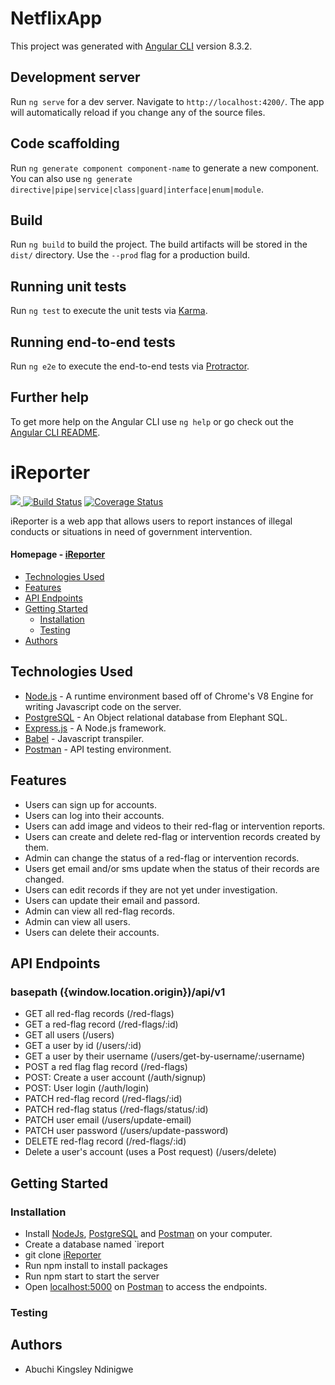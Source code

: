 # NetflixApp

This project was generated with [Angular CLI](https://github.com/angular/angular-cli) version 8.3.2.

## Development server

Run `ng serve` for a dev server. Navigate to `http://localhost:4200/`. The app will automatically reload if you change any of the source files.

## Code scaffolding

Run `ng generate component component-name` to generate a new component. You can also use `ng generate directive|pipe|service|class|guard|interface|enum|module`.

## Build

Run `ng build` to build the project. The build artifacts will be stored in the `dist/` directory. Use the `--prod` flag for a production build.

## Running unit tests

Run `ng test` to execute the unit tests via [Karma](https://karma-runner.github.io).

## Running end-to-end tests

Run `ng e2e` to execute the end-to-end tests via [Protractor](http://www.protractortest.org/).

## Further help

To get more help on the Angular CLI use `ng help` or go check out the [Angular CLI README](https://github.com/angular/angular-cli/blob/master/README.md).


# iReporter

<a href="https://codeclimate.com/github/AbuchiKings/iReporter/maintainability"><img src="https://api.codeclimate.com/v1/badges/09e7f232ab426a440388/maintainability" />  [![Build Status](https://travis-ci.org/AbuchiKings/iReporter.svg?branch=develop)](https://travis-ci.org/AbuchiKings/iReporter) [![Coverage Status](https://coveralls.io/repos/github/AbuchiKings/iReporter/badge.svg?branch=develop)](https://coveralls.io/github/AbuchiKings/iReporter?branch=develop)

iReporter is a web app that allows users to report instances of illegal conducts or situations in need of government intervention.

#### **Homepage** - [iReporter](https://abuchikings-ireporter.herokuapp.com/) 

* [Technologies Used](#technologies-used)
* [Features](#features)
* [API Endpoints](#api-endpoints)
* [Getting Started](#getting-started)
    * [Installation](#installation)
    * [Testing](#testing)
* [Authors](#authors)



## Technologies Used

* [Node.js](https://nodejs.org) - A runtime environment based off of Chrome's V8 Engine for writing Javascript code on the server.
* [PostgreSQL](https://www.postgresql.org) - An Object relational database from Elephant SQL.
* [Express.js](https://expressjs.com) - A Node.js framework.
* [Babel](https://babeljs.io) - Javascript transpiler.
* [Postman](https://www.getpostman.com/) - API testing environment.



## Features

* Users can sign up for accounts.
* Users can log into their accounts.
* Users can add image and videos to their red-flag or intervention reports.
* Users can create and delete red-flag or intervention records created by them.
* Admin can change the status of a red-flag or intervention records.
* Users get email and/or sms update when the status of their records are changed.
* Users can edit records if they are not yet under investigation.
* Users can update their email and passord.
* Admin can view all red-flag records.
* Admin can view all users. 
* Users can delete their accounts. 


## API Endpoints

### basepath ({window.location.origin})/api/v1

* GET all red-flag records          (/red-flags)
* GET a red-flag record             (/red-flags/:id)
* GET all users                     (/users)
* GET a user by id                  (/users/:id)
* GET a user by their username      (/users/get-by-username/:username)
* POST a red flag flag record       (/red-flags)
* POST: Create a user account       (/auth/signup)
* POST: User login                  (/auth/login)
* PATCH red-flag record             (/red-flags/:id)
* PATCH red-flag status             (/red-flags/status/:id)
* PATCH user email                  (/users/update-email)
* PATCH user password               (/users/update-password)
* DELETE red-flag record            (/red-flags/:id)
* Delete a user's account (uses a Post request)           (/users/delete)


## Getting Started

### Installation

* Install [NodeJs](https://nodejs.org/en/download/), [PostgreSQL](https://www.postgresql.org/download/) and [Postman](https://www.getpostman.com/) on your computer.
* Create a database named `ireport
* git clone [iReporter](https://github.com/AbuchiKings/iReporter.git)
* Run npm install to install packages
* Run npm start to start the server
* Open [localhost:5000](http://localhost:5000/) on  [Postman](https://www.getpostman.com/) to access the endpoints.

### Testing


## Authors
*  Abuchi Kingsley Ndinigwe